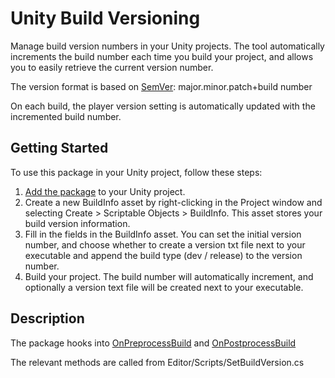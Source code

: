 # Unity Build Versioning

Manage build version numbers in your Unity projects. The tool automatically increments the build number each time you build your project, and allows you to easily retrieve the current version number.

The version format is based on [SemVer](https://semver.org/): major.minor.patch+build number

On each build, the player version setting is automatically updated with the incremented build number.

## Getting Started

To use this package in your Unity project, follow these steps:

1. [Add the package](https://docs.unity3d.com/Manual/upm-ui-giturl.html) to your Unity project.
2. Create a new BuildInfo asset by right-clicking in the Project window and selecting Create > Scriptable Objects > BuildInfo. This asset stores your build version information.
3. Fill in the fields in the BuildInfo asset. You can set the initial version number, and choose whether to create a version txt file next to your executable and append the build type (dev / release) to the version number.
4. Build your project. The build number will automatically increment, and optionally a version text file will be created next to your executable.

## Description

The package hooks into [OnPreprocessBuild](https://docs.unity3d.com/ScriptReference/Build.IPreprocessBuildWithReport.OnPreprocessBuild.html) and [OnPostprocessBuild](https://docs.unity3d.com/ScriptReference/Build.IPostprocessBuildWithReport.OnPostprocessBuild.html) 

The relevant methods are called from Editor/Scripts/SetBuildVersion.cs
